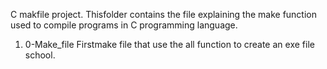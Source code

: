 C makfile project.
Thisfolder contains the file explaining the make 
function used to compile programs in C programming
language.
1. 0-Make_file
Firstmake file that use the all 
function to create an exe file school.
